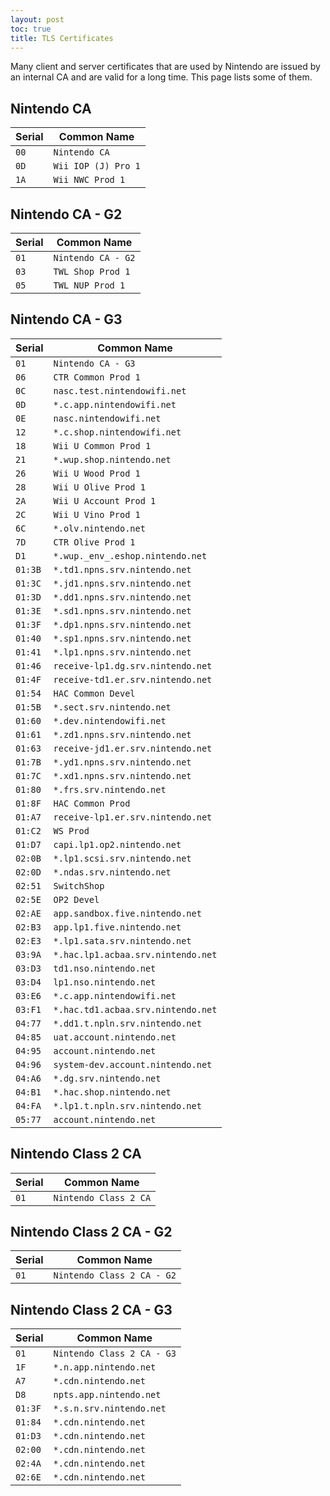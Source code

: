 ```yaml
---
layout: post
toc: true
title: TLS Certificates
---
```


Many client and server certificates that are used by Nintendo are issued by an internal CA and are valid for a long time. This page lists some of them.

## Nintendo CA

| Serial | Common Name         |
|--------|---------------------|
| `00`   | `Nintendo CA`       |
| `0D`   | `Wii IOP (J) Pro 1` |
| `1A`   | `Wii NWC Prod 1`    |

## Nintendo CA - G2

| Serial | Common Name        |
|--------|--------------------|
| `01`   | `Nintendo CA - G2` |
| `03`   | `TWL Shop Prod 1`  |
| `05`   | `TWL NUP Prod 1`   |

## Nintendo CA - G3

| Serial  | Common Name                        |
|---------|------------------------------------|
| `01`    | `Nintendo CA - G3`                 |
| `06`    | `CTR Common Prod 1`                |
| `0C`    | `nasc.test.nintendowifi.net`       |
| `0D`    | `*.c.app.nintendowifi.net`         |
| `0E`    | `nasc.nintendowifi.net`            |
| `12`    | `*.c.shop.nintendowifi.net`        |
| `18`    | `Wii U Common Prod 1`              |
| `21`    | `*.wup.shop.nintendo.net`          |
| `26`    | `Wii U Wood Prod 1`                |
| `28`    | `Wii U Olive Prod 1`               |
| `2A`    | `Wii U Account Prod 1`             |
| `2C`    | `Wii U Vino Prod 1`                |
| `6C`    | `*.olv.nintendo.net`               |
| `7D`    | `CTR Olive Prod 1`                 |
| `D1`    | `*.wup._env_.eshop.nintendo.net`   |
| `01:3B` | `*.td1.npns.srv.nintendo.net`      |
| `01:3C` | `*.jd1.npns.srv.nintendo.net`      |
| `01:3D` | `*.dd1.npns.srv.nintendo.net`      |
| `01:3E` | `*.sd1.npns.srv.nintendo.net`      |
| `01:3F` | `*.dp1.npns.srv.nintendo.net`      |
| `01:40` | `*.sp1.npns.srv.nintendo.net`      |
| `01:41` | `*.lp1.npns.srv.nintendo.net`      |
| `01:46` | `receive-lp1.dg.srv.nintendo.net`  |
| `01:4F` | `receive-td1.er.srv.nintendo.net`  |
| `01:54` | `HAC Common Devel`                 |
| `01:5B` | `*.sect.srv.nintendo.net`          |
| `01:60` | `*.dev.nintendowifi.net`           |
| `01:61` | `*.zd1.npns.srv.nintendo.net`      |
| `01:63` | `receive-jd1.er.srv.nintendo.net`  |
| `01:7B` | `*.yd1.npns.srv.nintendo.net`      |
| `01:7C` | `*.xd1.npns.srv.nintendo.net`      |
| `01:80` | `*.frs.srv.nintendo.net`           |
| `01:8F` | `HAC Common Prod`                  |
| `01:A7` | `receive-lp1.er.srv.nintendo.net`  |
| `01:C2` | `WS Prod`                          |
| `01:D7` | `capi.lp1.op2.nintendo.net`        |
| `02:0B` | `*.lp1.scsi.srv.nintendo.net`      |
| `02:0D` | `*.ndas.srv.nintendo.net`          |
| `02:51` | `SwitchShop`                       |
| `02:5E` | `OP2 Devel`                        |
| `02:AE` | `app.sandbox.five.nintendo.net`    |
| `02:B3` | `app.lp1.five.nintendo.net`        |
| `02:E3` | `*.lp1.sata.srv.nintendo.net`      |
| `03:9A` | `*.hac.lp1.acbaa.srv.nintendo.net` |
| `03:D3` | `td1.nso.nintendo.net`             |
| `03:D4` | `lp1.nso.nintendo.net`             |
| `03:E6` | `*.c.app.nintendowifi.net`         |
| `03:F1` | `*.hac.td1.acbaa.srv.nintendo.net` |
| `04:77` | `*.dd1.t.npln.srv.nintendo.net`    |
| `04:85` | `uat.account.nintendo.net`         |
| `04:95` | `account.nintendo.net`             |
| `04:96` | `system-dev.account.nintendo.net`  |
| `04:A6` | `*.dg.srv.nintendo.net`            |
| `04:B1` | `*.hac.shop.nintendo.net`          |
| `04:FA` | `*.lp1.t.npln.srv.nintendo.net`    |
| `05:77` | `account.nintendo.net`             |

## Nintendo Class 2 CA

| Serial | Common Name           |
|--------|-----------------------|
| `01`   | `Nintendo Class 2 CA` |

## Nintendo Class 2 CA - G2

| Serial | Common Name                |
|--------|----------------------------|
| `01`   | `Nintendo Class 2 CA - G2` |

## Nintendo Class 2 CA - G3

| Serial  | Common Name                |
|---------|----------------------------|
| `01`    | `Nintendo Class 2 CA - G3` |
| `1F`    | `*.n.app.nintendo.net`     |
| `A7`    | `*.cdn.nintendo.net`       |
| `D8`    | `npts.app.nintendo.net`    |
| `01:3F` | `*.s.n.srv.nintendo.net`   |
| `01:84` | `*.cdn.nintendo.net`       |
| `01:D3` | `*.cdn.nintendo.net`       |
| `02:00` | `*.cdn.nintendo.net`       |
| `02:4A` | `*.cdn.nintendo.net`       |
| `02:6E` | `*.cdn.nintendo.net`       |
